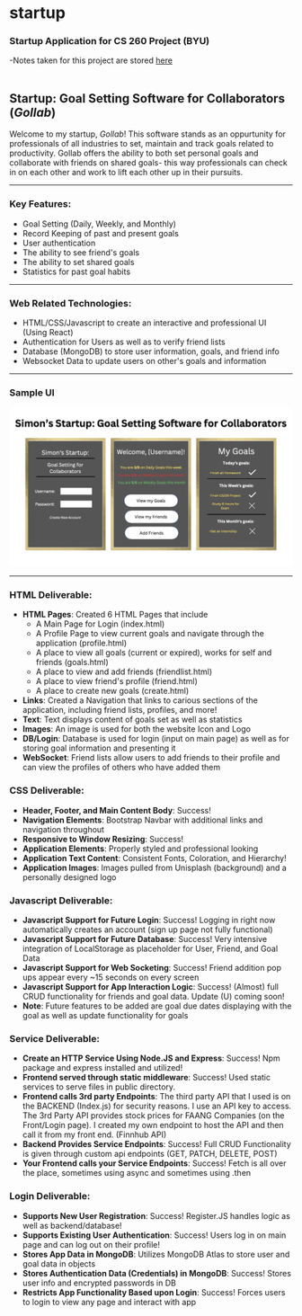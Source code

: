 # startup
### Startup Application for CS 260 Project (BYU)

-Notes taken for this project are stored [here](/Notes.md) <br> <br>


## Startup: Goal Setting Software for Collaborators (*Gollab*)

Welcome to my startup, *Gollab*! This software stands as an oppurtunity for professionals of all industries to set, maintain and track goals related to productivity. Gollab offers the ability to both set personal goals and collaborate with friends on shared goals- this way professionals can check in on each other and work to lift each other up in their pursuits. <hr>

### Key Features:

- Goal Setting (Daily, Weekly, and Monthly)
- Record Keeping of past and present goals
- User authentication
- The ability to see friend's goals
- The ability to set shared goals
- Statistics for past goal habits
<hr>

### Web Related Technologies:

- HTML/CSS/Javascript to create an interactive and professional UI (Using React)
- Authentication for Users as well as to verify friend lists
- Database (MongoDB) to store user information, goals, and friend info
- Websocket Data to update users on other's goals and information
<hr>

### Sample UI

![Sample UI for Gollab](/Assets/GollabUI.jpg)
<hr>

### HTML Deliverable:

- **HTML Pages**: Created 6 HTML Pages that include
    - A Main Page for Login (index.html)
    - A Profile Page to view current goals and navigate through the application (profile.html)
    - A place to view all goals (current or expired), works for self and friends (goals.html)
    - A place to view and add friends (friendlist.html)
    - A place to view friend's profile (friend.html)
    - A place to create new goals (create.html) 
- **Links**: Created a Navigation that links to carious sections of the application, including friend lists, profiles, and more!
- **Text**: Text displays content of goals set as well as statistics
- **Images**: An image is used for both the website Icon and Logo
- **DB/Login**: Database is used for login (input on main page) as well as for storing goal information and presenting it
- **WebSocket**: Friend lists allow users to add friends to their profile and can view the profiles of others who have added them

### CSS Deliverable:

- **Header, Footer, and Main Content Body**: Success!
- **Navigation Elements**: Bootstrap Navbar with additional links and navigation throughout
- **Responsive to Window Resizing**: Success!
- **Application Elements**: Properly styled and professional looking
- **Application Text Content**: Consistent Fonts, Coloration, and Hierarchy!
- **Application Images**: Images pulled from Unisplash (background) and a personally designed logo

### Javascript Deliverable:

- **Javascript Support for Future Login**: Success! Logging in right now automatically creates an account (sign up page not fully functional)
- **Javascript Support for Future Database**: Success! Very intensive integration of LocalStorage as placeholder for User, Friend, and Goal Data
- **Javascript Support for Web Socketing**: Success! Friend addition pop ups appear every ~15 seconds on every screen
- **Javascript Support for App Interaction Logic**: Success! (Almost) full CRUD functionality for friends and goal data. Update (U) coming soon!
- **Note**: Future features to be added are goal due dates displaying with the goal as well as update functionality for goals

### Service Deliverable:

- **Create an HTTP Service Using Node.JS and Express**: Success! Npm package and express installed and utilized!
- **Frontend served through static middleware**: Success! Used static services to serve files in public directory.
- **Frontend calls 3rd party Endpoints**: The third party API that I used is on the BACKEND (Index.js) for security reasons. I use an API key to access. The 3rd Party API provides stock prices for FAANG Companies (on the Front/Login page). I created my own endpoint to host the API and then call it from my front end. (Finnhub API)
- **Backend Provides Service Endpoints**: Success! Full CRUD Functionality is given through custom api endpoints (GET, PATCH, DELETE, POST)
- **Your Frontend calls your Service Endpoints**: Success! Fetch is all over the place, sometimes using async and sometimes using .then

### Login Deliverable:

- **Supports New User Registration**: Success! Register.JS handles logic as well as backend/database!
- **Supports Existing User Authentication**: Success! Users log in on main page and can log out on their profile!
- **Stores App Data in MongoDB**: Utilizes MongoDB Atlas to store user and goal data in objects
- **Stores Authentication Data (Credentials) in MongoDB**: Success! Stores user info and encrypted passwords in DB
- **Restricts App Functionality Based upon Login**: Success! Forces users to login to view any page and interact with app

